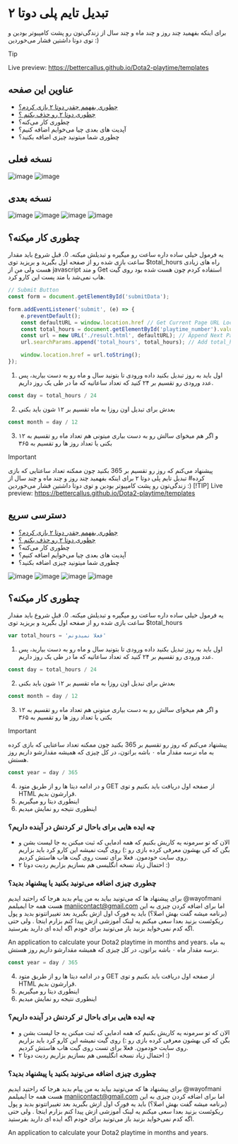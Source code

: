 # تبدیل تایم پلی دوتا ۲
برای اینکه بفهمید چند روز و چند ماه و چند سال از زندگی‌تون رو پشت کامپیوتر بودین و توی دوتا داشتین فشار می‌خوردین :) 
> [!TIP]
> Live preview: https://bettercallus.github.io/Dota2-playtime/templates
## **عناوین این صفحه**
- [چطوری بفهمم چقدر دوتا ۲ بازی کردم؟](https://bettercallus.github.io/Dota2-playtime/templates/how-to-find-dota2-playtime.html) 
- [چطوری دوتا ۲ رو حذف بکنم ؟ ](https://bettercallus.github.io/Dota2-playtime/templates/how-to-uninstall-dota-2.html)
- چطوری کار می‌کنه؟ 
- آپدیت های بعدی چیا می‌خوایم اضافه کنیم؟ 
- چطوری شما میتونید چیزی اضافه بکنید؟ 
## نسخه فعلی 
![image](https://github.com/BetterCallUS/Dota2-playtime/blob/main/public/images/preview/Phone%204%201.png)
![image](https://github.com/BetterCallUS/Dota2-playtime/blob/main/public/images/preview/Phone%204%201.png)
## نسخه بعدی 
![image](https://github.com/BetterCallUS/Dota2-playtime/blob/main/public/images/preview/v2-eng-desktop-1-1.jpg)
![image](https://github.com/BetterCallUS/Dota2-playtime/blob/main/public/images/preview/v2-eng-desktop-1.jpg)
![image](https://github.com/BetterCallUS/Dota2-playtime/blob/main/public/images/preview/v2-eng-mobile-1.jpg)
![image](https://github.com/BetterCallUS/Dota2-playtime/blob/main/public/images/preview/v2-eng-mobile-2.jpg)
## چطوری کار میکنه؟ 
یه فرمول خیلی ساده داره ساعت رو میگیره و تبدیلش میکنه.
0. قبل شروع باید مقدار ساعت بازی شده رو از صفحه اول بگیرید و بریزید توی $total_hours راه های زیادی هست ولی من از javascript و متد Get استفاده کردم چون هست شده بود روی گیت هاب نمی‌شد با متد پست این کارو کرد.
```javascript
// Submit Button
const form = document.getElementById('submitData');

form.addEventListener('submit', (e) => {
    e.preventDefault(); 
    const defaultURL = window.location.href // Get Current Page URL Location
    const total_hours = document.getElementById('playtime_number').value; // Playtime Field Value
    const url = new URL('./result.html', defaultURL); // Append Next Page URL
    url.searchParams.append('total_hours', total_hours); // Add total_hours to your URL parametrs. Only uses in get method

    window.location.href = url.toString();
});
```
1. اول باید به روز تبدیل بکنید داده ورودی تا بتونید سال و ماه رو به دست بیارید، پس عدد ورودی رو تقسیم بر ۲۴ کنید که تعداد ساعاتیه که ما در طی یک روز داریم.
```javascript
const day = total_hours / 24
```
2. بعدش برای تبدیل اون روزا به ماه تقسیم بر ۱۲ شون باید بکنی
```javascript
const month = day / 12
``` 
3. و اگر هم میخوای سالش رو به دست بیاری میتونی هم تعداد ماه رو تقسیم به ۱۲ بکنی یا تعداد روز ها رو تقسیم به ۳۶۵
> [!IMPORTANT]
> پیشنهاد می‌کنم که روز رو تقسیم بر 365 بکنید چون ممکنه تعداد ساعتایی که بازی کرده# تبدیل تایم پلی دوتا ۲
برای اینکه بفهمید چند روز و چند ماه و چند سال از زندگی‌تون رو پشت کامپیوتر بودین و توی دوتا داشتین فشار می‌خوردین :) 
> [!TIP]
> Live preview: https://bettercallus.github.io/Dota2-playtime/templates
## **دسترسی سریع**
- [چطوری بفهمم چقدر دوتا ۲ بازی کردم؟](https://bettercallus.github.io/Dota2-playtime/templates/how-to-find-dota2-playtime.html) 
- [چطوری دوتا ۲ رو حذف بکنم ؟ ](https://bettercallus.github.io/Dota2-playtime/templates/how-to-uninstall-dota-2.html)
- چطوری کار می‌کنه؟ 
- آپدیت های بعدی چیا می‌خوایم اضافه کنیم؟ 
- چطوری شما میتونید چیزی اضافه بکنید؟ 

![image](https://github.com/wayofmani/Dota2playTime/blob/main/public/images/preview/Phone%201.jpg)
![image](https://github.com/wayofmani/Dota2playTime/blob/main/public/images/preview/Phone%202.jpg)
![image](https://github.com/wayofmani/Dota2playTime/blob/main/public/images/preview/Desktop%201.jpg)
![image](https://github.com/wayofmani/Dota2playTime/blob/main/public/images/preview/Desktop%202.jpg)
## چطوری کار میکنه؟ 
یه فرمول خیلی ساده داره ساعت رو میگیره و تبدیلش میکنه.
0. قبل شروع باید مقدار ساعت بازی شده رو از صفحه اول بگیرید و بریزید توی $total_hours 
```javascript
var total_hours = 'فعلا نمیدونم'
```
1. اول باید به روز تبدیل بکنید داده ورودی تا بتونید سال و ماه رو به دست بیارید، پس عدد ورودی رو تقسیم بر ۲۴ کنید که تعداد ساعاتیه که ما در طی یک روز داریم.
```javascript
const day = total_hours / 24
```
2. بعدش برای تبدیل اون روزا به ماه تقسیم بر ۱۲ شون باید بکنی
```javascript
const month = day / 12
``` 
3. و اگر هم میخوای سالش رو به دست بیاری میتونی هم تعداد ماه رو تقسیم به ۱۲ بکنی یا تعداد روز ها رو تقسیم به ۳۶۵
> [!IMPORTANT]
> پیشنهاد می‌کنم که روز رو تقسیم بر 365 بکنید چون ممکنه تعداد ساعتایی که بازی کرده به ماه نرسه مقدار ماه ۰ باشه براتون، در کل چیزی که همیشه مقدارشو داریم روز هستش.

```javascript
const year = day / 365
``` 
4. و در ادامه دیتا ها رو از طریق متود GET از صفحه اول دریافت باید بکنیم و توی HTML قرارشون بدیم.
5. اینطوری دیتا رو میگیریم
6. اینطوری نتیجه رو نمایش میدیم 

### چه ایده هایی برای باحال تر کردنش در آینده داریم؟ 
- الان که تو سرمونه یه کاریش بکنیم که همه ادمایی که ثبت میکنن یه جا لیست بشن و بگن که کی بهشون معرفی کرده بازی رو :) روی گیت نمیشه این کارو کرد باید بزاریم روی سایت خودمون. فعلا برای تست روی گیت هاب هاستش کردیم.
- احتمال زیاد نسخه انگلیسی هم بسازیم بزاریم ردیت دوتا ۲ :) 
 
### چطوری چیزی اضافه می‌تونید بکنید یا پیشنهاد بدید؟ 
برای پیشنهاد ها که می‌تونید بیاید به من پیام بدید هرجا که راحتید ایدیم @wayofmani هست همه جا ایمیلمم maniicontact@gmail.com 
اما برای اضافه کردن چیزی به این (برنامه میشه گفت بهش اصلا؟) باید یه فورک اول ازش بگیرید بعد تغییراتتونو بدید و پول ریکوئست بزنید بعدا سعی میکنم یه لینک آموزشی ازش پیدا کنم بزارم اینجا . ولی حتی اگه کدم نمی‌خواید بزنید باز می‌تونید برای خودم اگه ایده ای دارید بفرستید.

An application to calculate your Dota2 playtime in months and years.
 به ماه نرسه مقدار ماه ۰ باشه براتون، در کل چیزی که همیشه مقدارشو داریم روز هستش.

```javascript
const year = day / 365
``` 
4. و در ادامه دیتا ها رو از طریق متود GET از صفحه اول دریافت باید بکنیم و توی HTML قرارشون بدیم.
5. اینطوری دیتا رو میگیریم
6. اینطوری نتیجه رو نمایش میدیم 

### چه ایده هایی برای باحال تر کردنش در آینده داریم؟ 
- الان که تو سرمونه یه کاریش بکنیم که همه ادمایی که ثبت میکنن یه جا لیست بشن و بگن که کی بهشون معرفی کرده بازی رو :) روی گیت نمیشه این کارو کرد باید بزاریم روی سایت خودمون. فعلا برای تست روی گیت هاب هاستش کردیم.
- احتمال زیاد نسخه انگلیسی هم بسازیم بزاریم ردیت دوتا ۲ :) 
 
### چطوری چیزی اضافه می‌تونید بکنید یا پیشنهاد بدید؟ 
برای پیشنهاد ها که می‌تونید بیاید به من پیام بدید هرجا که راحتید ایدیم @wayofmani هست همه جا ایمیلمم maniicontact@gmail.com 
اما برای اضافه کردن چیزی به این (برنامه میشه گفت بهش اصلا؟) باید یه فورک اول ازش بگیرید بعد تغییراتتونو بدید و پول ریکوئست بزنید بعدا سعی میکنم یه لینک آموزشی ازش پیدا کنم بزارم اینجا . ولی حتی اگه کدم نمی‌خواید بزنید باز می‌تونید برای خودم اگه ایده ای دارید بفرستید.

An application to calculate your Dota2 playtime in months and years.
